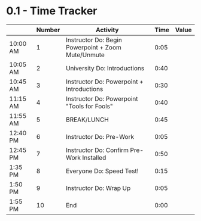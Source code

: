 # 0.1 - Time Tracker

|          | Number | Activity                                           | Time | Value |
| -------- | ------ | -------------------------------------------------- | ---- | ----- |
| 10:00 AM | 1      | Instructor Do: Begin Powerpoint + Zoom Mute/Unmute | 0:05 |       |
| 10:05 AM | 2      | University Do: Introductions                       | 0:40 |       |
| 10:45 AM | 3      | Instructor Do: Powerpoint + Introductions          | 0:30 |       |
| 11:15 AM | 4      | Instructor Do: Powerpoint "Tools for Fools"        | 0:40 |       |
| 11:55 AM | 5      | BREAK/LUNCH                                        | 0:45 |       |
| 12:40 PM | 6      | Instructor Do: Pre-Work                            | 0:05 |       |
| 12:45 PM | 7      | Instructor Do: Confirm Pre-Work Installed          | 0:50 |       |
| 1:35 PM  | 8      | Everyone Do: Speed Test!                           | 0:15 |       |
| 1:50 PM  | 9      | Instructor Do: Wrap Up                             | 0:05 |       |
| 1:55 PM  | 10     | End                                                | 0:00 |       |
